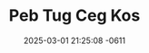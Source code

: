 ---
layout: movie-video-data
date: 2025-03-01 21:25:08 -0611
categories: movie

# Site Attributes
title: "Peb Tug Ceg Kos"
permalink: "/movie/Peb_Tug_Ceg_Kos"

# Movie Attributes
synopsis: "Zeng Yee (Viv Thao) and Zeng Ka (Meng Thao) become orphans after a mysterious drowning of their parents, leading them to , being adopted by their aunt and uncle. They grow up being mistreated by their aunt and over-worked in the rice fields for a love survive when a mysterious and powerful villain, Los Som (Cheng Xiong), sets out to win her heart. An opportunity arises. for Zeng Yee to be a hero when a white dragon offers a job to help protect his territory from two evil red dragons. In need of money Zeng Yee agrees to help, but it also happens to be that fate gives our hero a chance to avenge the death of his parents. Based on Hmong folitore, produced and directed by Cha Bee Thao, this action-packed film uncluding romance, drama, and fantasy (with special effects and 3D animations) will leave vou wondering if true love is based on fate."
producer: "Cha Bee Thao"
director: "Cha Bee Thao, Viv Thoj"
writer: "Cha Bee Thao"
video_link: "https://youtu.be/cg3xSh_GZyI?si=z_gxDv7FnAseoMM9"
genre: "Folklore Action"
year: ""
release_type: "DVD"
storage: "Private"
thumbnail: "/assets/images/movie_thumbnails/Peb Tug Ceg Kos.jpeg"
publishing_company: "Zaj Dawb Production"

# Sequels + Parts
base_movie: ""
total_parts: 
sequel: ""

# Movie Cast
cast:
- name: "Tsab Npis Thoj"
- name: "Viv Thoj"
- name: "Paj Muas"
- name: "Tsheej Xyooj"
- name: "Ntxawg Yaj"
- name: "Fwm Thoj"
- name: "Nuv Xyooj"
- name: "Ntxhoo Vaj"
- name: "Meej Thoj"
---